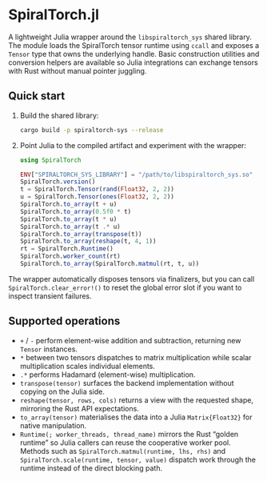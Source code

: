 # SpiralTorch.jl

A lightweight Julia wrapper around the `libspiraltorch_sys` shared library. The
module loads the SpiralTorch tensor runtime using `ccall` and exposes a
`Tensor` type that owns the underlying handle. Basic construction utilities and
conversion helpers are available so Julia integrations can exchange tensors with
Rust without manual pointer juggling.

## Quick start

1. Build the shared library:

   ```bash
   cargo build -p spiraltorch-sys --release
   ```

2. Point Julia to the compiled artifact and experiment with the wrapper:

   ```julia
   using SpiralTorch

   ENV["SPIRALTORCH_SYS_LIBRARY"] = "/path/to/libspiraltorch_sys.so"
   SpiralTorch.version()
   t = SpiralTorch.Tensor(rand(Float32, 2, 2))
   u = SpiralTorch.Tensor(ones(Float32, 2, 2))
   SpiralTorch.to_array(t + u)
   SpiralTorch.to_array(0.5f0 * t)
   SpiralTorch.to_array(t * u)
   SpiralTorch.to_array(t .* u)
   SpiralTorch.to_array(transpose(t))
   SpiralTorch.to_array(reshape(t, 4, 1))
   rt = SpiralTorch.Runtime()
   SpiralTorch.worker_count(rt)
   SpiralTorch.to_array(SpiralTorch.matmul(rt, t, u))
   ```

The wrapper automatically disposes tensors via finalizers, but you can call
`SpiralTorch.clear_error!()` to reset the global error slot if you want to
inspect transient failures.

## Supported operations

- `+` / `-` perform element-wise addition and subtraction, returning new
  `Tensor` instances.
- `*` between two tensors dispatches to matrix multiplication while scalar
  multiplication scales individual elements.
- `.*` performs Hadamard (element-wise) multiplication.
- `transpose(tensor)` surfaces the backend implementation without copying on the
  Julia side.
- `reshape(tensor, rows, cols)` returns a view with the requested shape,
  mirroring the Rust API expectations.
- `to_array(tensor)` materialises the data into a Julia `Matrix{Float32}` for
  native manipulation.
- `Runtime(; worker_threads, thread_name)` mirrors the Rust “golden runtime” so
  Julia callers can reuse the cooperative worker pool. Methods such as
  `SpiralTorch.matmul(runtime, lhs, rhs)` and `SpiralTorch.scale(runtime, tensor,
  value)` dispatch work through the runtime instead of the direct blocking path.
